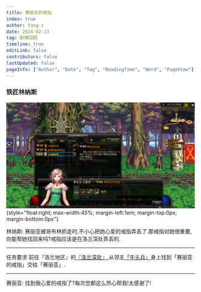 ```yaml
---
title: 赛丽亚的戒指
index: true
author: Vang-z
date: 2024-02-13
tag: 剧情回顾
timeline: true
editLink: false
contributors: false
lastUpdated: false
pageInfo: ["Author", "Date", "Tag", "ReadingTime", "Word", "PageView"]
---
```


### 铁匠林纳斯

![](./assets/images/3.png) {style="float:right; max-width:45%; margin-left:1em; margin-top:0px; margin-bottom:0px"}

<a>林纳斯</a>: 赛丽亚被哥布林抓走时,不小心把她心爱的戒指弄丢了.那戒指对她很重要,你能帮她找回来吗?戒指应该是在洛兰深处弄丢的.
___
<a>任务要求</a>
前往『洛兰地区』的[『洛兰深处』](https://rfo.wiki/walkthrough/dungeon/lorieninside.html),从领主[「牛头兵」](https://rfo.wiki/#)身上找到「赛丽亚的戒指」交给「赛丽亚」.
___
<a>赛丽亚</a>: 找到我心爱的戒指了?每次您都这么热心帮我!太感谢了!
